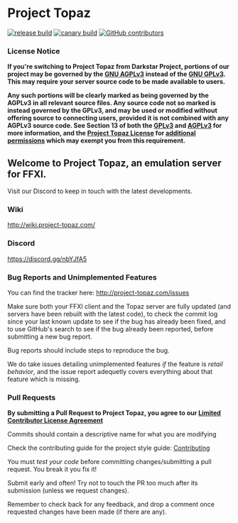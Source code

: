 # Project Topaz

[![release build](https://img.shields.io/github/workflow/status/project-topaz/topaz/build/release?label=release)](https://github.com/project-topaz/topaz/actions?query=workflow%3Abuild+branch%3Arelease)
[![canary build](https://img.shields.io/github/workflow/status/project-topaz/topaz/build/canary?label=canary)](https://github.com/project-topaz/topaz/actions?query=workflow%3Abuild+branch%3Acanary)
[![GitHub contributors](https://img.shields.io/github/contributors/project-topaz/topaz.svg)](https://GitHub.com/project-topaz/topaz/graphs/contributors/)

### License Notice
**If you're switching to Project Topaz from Darkstar Project, portions of our project may be governed by the [GNU AGPLv3](http://project-topaz.com/blob/release/AGPL3) instead of the [GNU GPLv3](http://project-topaz.com/blob/release/GPL3). This may require your server source code to be made available to users.**

**Any such portions will be clearly marked as being governed by the AGPLv3 in all relevant source files. Any source code not so marked is instead governed by the GPLv3, and may be used or modified without offering source to connecting users, provided it is not combined with any AGPLv3 source code. See Section 13 of both the [GPLv3](http://project-topaz.com/blob/release/GPL3#L552) and [AGPLv3](http://project-topaz.com/blob/release/AGPL3#L540) for more information, and the [Project Topaz License](http://project-topaz.com/blob/release/LICENSE) for [additional permissions](http://project-topaz.com/blob/release/LICENSE#L182) which may exempt you from this requirement.**

## Welcome to Project Topaz, an emulation server for FFXI.
Visit our Discord to keep in touch with the latest developments.

### Wiki
http://wiki.project-topaz.com/

### Discord
https://discord.gg/nbYJfA5

### Bug Reports and Unimplemented Features
You can find the tracker here: http://project-topaz.com/issues

Make sure both your FFXI client and the Topaz server are fully updated (and servers have been rebuilt with the latest code), to check the commit log since your last known update to see if the bug has already been fixed, and to use GitHub's search to see if the bug already been reported, before submitting a new bug report.

Bug reports should include steps to reproduce the bug.

We do take issues detailing unimplemented features _if_ the feature is _retail behavior_, and the issue report adequetly covers everything about that feature which is missing.

### Pull Requests
**By submitting a Pull Request to Project Topaz, you agree to our [Limited Contributor License Agreement](http://project-topaz.com/blob/release/CONTRIBUTOR_AGREEMENT.md)**

Commits should contain a descriptive name for what you are modifying

Check the contributing guide for the project style guide: [Contributing](http://project-topaz.com/blob/release/CONTRIBUTING.md)

You must *test your code* before committing changes/submitting a pull request. You break it you fix it!

Submit early and often! Try not to touch the PR too much after its submission (unless we request changes).

Remember to check back for any feedback, and drop a comment once requested changes have been made (if there are any).

